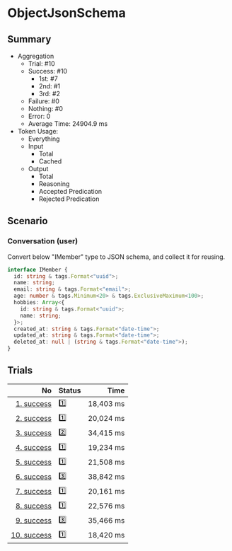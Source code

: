 # ObjectJsonSchema
## Summary
  - Aggregation
    - Trial: #10
    - Success: #10
      - 1st: #7
      - 2nd: #1
      - 3rd: #2
    - Failure: #0
    - Nothing: #0
    - Error: 0
    - Average Time: 24904.9 ms
  - Token Usage:
    - Everything
    - Input
      - Total
      - Cached
    - Output
      - Total
      - Reasoning
      - Accepted Predication
      - Rejected Predication

## Scenario
### Conversation (user)
Convert below "IMember" type to JSON schema, and collect it for reusing.

```ts
interface IMember {
  id: string & tags.Format<"uuid">;
  name: string;
  email: string & tags.Format<"email">;
  age: number & tags.Minimum<20> & tags.ExclusiveMaximum<100>;
  hobbies: Array<{
    id: string & tags.Format<"uuid">;
    name: string;
  }>;
  created_at: string & tags.Format<"date-time">;
  updated_at: string & tags.Format<"date-time">;
  deleted_at: null | (string & tags.Format<"date-time">);
}
```

## Trials
No | Status | Time
---:|:-------|------:
[1. success](./trials/1.success.json) | 1️⃣ | 18,403 ms
[2. success](./trials/2.success.json) | 1️⃣ | 20,024 ms
[3. success](./trials/3.success.json) | 2️⃣ | 34,415 ms
[4. success](./trials/4.success.json) | 1️⃣ | 19,234 ms
[5. success](./trials/5.success.json) | 1️⃣ | 21,508 ms
[6. success](./trials/6.success.json) | 3️⃣ | 38,842 ms
[7. success](./trials/7.success.json) | 1️⃣ | 20,161 ms
[8. success](./trials/8.success.json) | 1️⃣ | 22,576 ms
[9. success](./trials/9.success.json) | 3️⃣ | 35,466 ms
[10. success](./trials/10.success.json) | 1️⃣ | 18,420 ms
